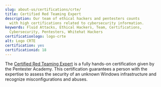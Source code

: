 ```yaml
---
slug: about-us/certifications/crte/
title: Certified Red Teaming Expert
description: Our team of ethical hackers and pentesters counts
  with high certifications related to cybersecurity information.
keywords: Fluid Attacks, Ethical Hackers, Team, Certifications,
  Cybersecurity, Pentesters, Whitehat Hackers
certificationlogo: logo-crte
alt: Logo CRTE
certification: yes
certificationid: 18
---
```


The [Certified Red Teaming Expert](https://www.pentesteracademy.com/redteamlab)
is a fully hands-on certification
given by the Pentester Academy.
This certification guarantees a person
with the expertise to assess the security
of an unknown Windows infrastructure
and recognize misconfigurations and abuses.
